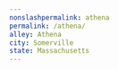 ```yaml
---
﻿nonslashpermalink: athena
permalink: /athena/
alley: Athena
city: Somerville
state: Massachusetts
---
```

